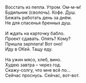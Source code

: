 Восстать из пепла. Утром. Ом-м-м!<br />
Будильник (сволочь). Кофе. Душ.<br />
Бежать работать день за днём.<br />
Не для спасенья бренных душ.<br />
<br />
И ждать на карточку бабло.<br />
Проект сдавать. Опять? Кому?<br />
Пришла зарплата! Вот оно!<br />
Иду в ОКей. Тащу еду.<br />
<br />
На ужин мясо, хлеб, вино.<br />
Худею завтра – через год.<br />
Скажу-солгу, что мне всё по…<br />
Сейчас проснусь. Сейчас, вот-вот.